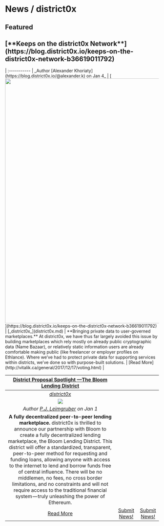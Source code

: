# News / district0x

## **Featured**
<h2>[**Keeps on the district0x Network**](https://blog.district0x.io/keeps-on-the-district0x-network-b36619011792)</h2> |
:----------- |
_Author [Alexander Khoriaty](https://blog.district0x.io/@alexander.k) on Jan 4_ |
[<img src="../images/district0x_keep.png" style="width: 50rem;">](https://blog.district0x.io/keeps-on-the-district0x-network-b36619011792) |
[_district0x_](district0x.md) |
**Bringing private data to user-governed marketplaces.** At district0x, we have thus far largely avoided this issue by building marketplaces which rely mostly on already public cryptographic data (Name Bazaar), or relatively static information users are already comfortable making public (like freelancer or employer profiles on Ethlance). Where we’ve had to protect private data for supporting services within districts, we’ve done so with purpose-built solutions. |
[Read More](http://vitalik.ca/general/2017/12/17/voting.html) |

[**District Proposal Spotlight —The Bloom Lending District**](https://blog.district0x.io/district-proposal-spotlight-the-bloom-lending-district-2448a20a4470) | | |
:-----------:|:-------------:|:----------:|
[_district0x_](district0x.md) | | |
[<img src="../images/district0x_spotlight_bloom.jpeg">](https://blog.district0x.io/district-proposal-spotlight-the-bloom-lending-district-2448a20a4470) |  | |
_Author [P.J. Leimgruber](https://blog.district0x.io/@misterpeej) on Jan 1_ | | |
**A fully decentralized peer-to-peer lending marketplace.** district0x is thrilled to announce our partnership with Bloom to create a fully decentralized lending marketplace, the Bloom Lending District. This district will offer a standardized, transparent, peer-to-peer method for requesting and funding loans, allowing anyone with access to the internet to lend and borrow funds free of central influence. There will be no middlemen, no fees, no cross border limitations, and no constraints and will not require access to the traditional financial system — truly unleashing the power of Ethereum. | | |
[Read More](https://blog.district0x.io/district-proposal-spotlight-the-bloom-lending-district-2448a20a4470) | [Submit News!](https://github.com/aragon/aragon-monthly/pulls) | [Submit News!](https://github.com/aragon/aragon-monthly/pulls) |
